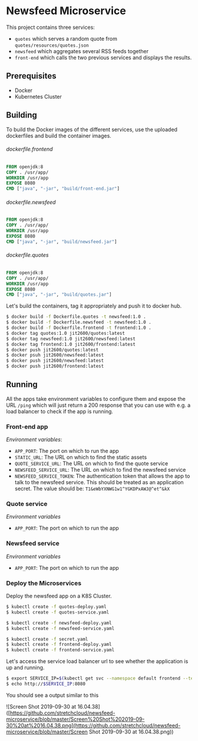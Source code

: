 # Newsfeed Microservice

This project contains three services:

* `quotes` which serves a random quote from `quotes/resources/quotes.json`
* `newsfeed` which aggregates several RSS feeds together
* `front-end` which calls the two previous services and displays the results.

## Prerequisites

* Docker
* Kubernetes Cluster



## Building

To build the Docker images of the different services, use the uploaded dockerfiles and build the container images.

###### dockerfile.frontend

```dockerfile
FROM openjdk:8
COPY . /usr/app/
WORKDIR /usr/app
EXPOSE 8080
CMD ["java", "-jar", "build/front-end.jar"]
```



###### dockerfile.newsfeed

```dockerfile
FROM openjdk:8
COPY . /usr/app/
WORKDIR /usr/app
EXPOSE 8080
CMD ["java", "-jar", "build/newsfeed.jar"]
```



###### dockerfile.quotes

```dockerfile
FROM openjdk:8
COPY . /usr/app/
WORKDIR /usr/app
EXPOSE 8080
CMD ["java", "-jar", "build/quotes.jar"]
```



Let's build the containers, tag it appropriately and push it to docker hub.

```bash
$ docker build -f Dockerfile.quotes -t newsfeed:1.0 .
$ docker build -f Dockerfile.newsfeed -t newsfeed:1.0 .
$ docker build -f Dockerfile.frontend -t frontend:1.0 .
$ docker tag quotes:1.0 jit2600/quotes:latest
$ docker tag newsfeed:1.0 jit2600/newsfeed:latest
$ docker tag frontend:1.0 jit2600/frontend:latest
$ docker push jit2600/quotes:latest
$ docker psuh jit2600/newsfeed:latest
$ docker push jit2600/newsfeed:latest
$ docker push jit2600/frontend:latest
```



## Running

All the apps take environment variables to configure them and expose the URL `/ping` which will just return a 200 response that you can use with e.g. a load balancer to check if the app is running.

### Front-end app

*Environment variables*:

* `APP_PORT`: The port on which to run the app
* `STATIC_URL`: The URL on which to find the static assets
* `QUOTE_SERVICE_URL`: The URL on which to find the quote service
* `NEWSFEED_SERVICE_URL`: The URL on which to find the newsfeed service
* `NEWSFEED_SERVICE_TOKEN`: The authentication token that allows the app to talk to the newsfeed service. This should be treated as an application secret. The value should be: `T1&eWbYXNWG1w1^YGKDPxAWJ@^et^&kX`

### Quote service

*Environment variables*

* `APP_PORT`: The port on which to run the app

### Newsfeed service

*Environment variables*

* `APP_PORT`: The port on which to run the app



### Deploy the Microservices

Deploy the newsfeed app on a K8S Cluster.

```bash
$ kubectl create -f quotes-deploy.yaml
$ kubectl create -f quotes-service.yaml 

$ kubectl create -f newsfeed-deploy.yaml
$ kubectl create -f newsfeed-service.yaml

$ kubectl create -f secret.yaml
$ kubectl create -f frontend-deploy.yaml
$ kubectl create -f frontend-service.yaml 
```



Let's access the service load balancer url to see whether the application is up and running.

```bash
$ export SERVICE_IP=$(kubectl get svc --namespace default frontend --template "{{ range (index .status.loadBalancer.ingress 0) }}{{ . }}{{ end }}")
$ echo http://$SERVICE_IP:8080
```



You should see a output similar to this

![Screen Shot 2019-09-30 at 16.04.38]([https://github.com/stretchcloud/newsfeed-microservice/blob/master/Screen%20Shot%202019-09-30%20at%2016.04.38.png](https://github.com/stretchcloud/newsfeed-microservice/blob/master/Screen Shot 2019-09-30 at 16.04.38.png))